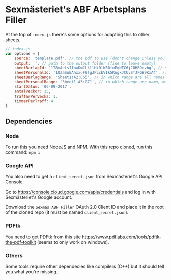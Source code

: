 # Sexmästeriet's ABF Arbetsplans Filler
At the top of ```index.js``` there's some options for adapting this to other sheets.
```js
// index.js
var options = {
    source: 'template.pdf', // the pdf to use (don't change unless you know what you're doing)
    output: '', // path to the output folder (fine to leave empty)
    sheetBarlagId: '1T8mAeLsIIoxDmCLkllHiDlW80foFqNTC6jC8HB9qvbg', // sheet with barlag members
    sheetPersonalId: '10ZaSuEAhxxuF9lgJPLcbVIk5KugkJCUvSTJFG89KxA4', // sheet with personal info
    sheetBarlagRange: 'Sheet1!A2:C65', // in which range are all names (excluding header)
    sheetPersonalRange: 'Sheet1!A3:G71', // in which range are namn, mail, telefon, personnr, adress, postnr (excluding header, in that order)
    startDatum: '06-09-2017',
    antalVeckor: 15,
    traffarPerVecka: 1,
    timmarPerTraff: 4
}
```

## Dependencies
### Node
To run this you need NodeJS and NPM.
With this repo cloned, run this command: ```npm i```
### Google API
You also need to get a ```client_secret.json``` from Sexmästeriet's Google API Console.

Go to https://console.cloud.google.com/apis/credentials and log in with Sexmästeriet's Google account.

Download the ```Sexmas ABF Filler``` OAuth 2.0 Client ID and place it in the root of the cloned repo 
(it must be named ```client_secret.json```).
### PDFtk
You need to get PDFtk from this site https://www.pdflabs.com/tools/pdftk-the-pdf-toolkit (seems to only work on windows).
### Others
Some tools require other dependecies like compilers (C++) but it should tell you what you're missing.
